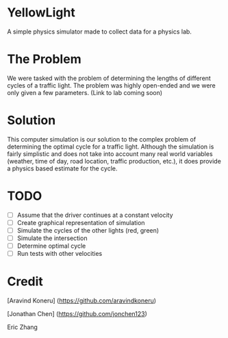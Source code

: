 YellowLight
===========

A simple physics simulator made to collect data for a physics lab. 

The Problem
===========

We were tasked with the problem of determining the lengths of different cycles of a traffic light. The problem was highly open-ended and we were only given a few parameters. (Link to lab coming soon)

Solution
========

This computer simulation is our solution to the complex problem of determining the optimal cycle for a traffic light. Although the simulation is fairly simplistic and does not take into account many real world variables (weather, time of day, road location, traffic production, etc.), it does provide a physics based estimate for the cycle. 

TODO
====

- [ ] Assume that the driver continues at a constant velocity 
- [ ] Create graphical representation of simulation 
- [ ] Simulate the cycles of the other lights (red, green)
- [ ] Simulate the intersection 
- [ ] Determine optimal cycle 
- [ ] Run tests with other velocities

Credit
======

[Aravind Koneru] (https://github.com/aravindkoneru)

[Jonathan Chen] (https://github.com/jonchen123)

Eric Zhang

